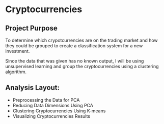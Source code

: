 # Cryptocurrencies

## Project Purpose
To determine which crypotcurrencies are on the trading market and how they could be grouped to create a classification system for a new investment. 

Since the data that was given has no known output, I will be using unsupervised learning and group the cryptocurrencies using a clustering algorithm. 

## Analysis Layout:
- Preprocessing the Data for PCA
- Reducing Data Dimensions Using PCA
- Clustering Cryptocurrencies Using K-means
- Visualizing Cryptocurrencies Results
